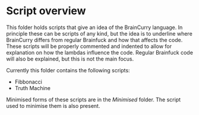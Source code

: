 # Script overview
This folder holds scripts that give an idea of the BrainCurry language. In principle these can be scripts of any kind, but the idea is to underline where BrainCurry differs from regular Brainfuck and how that affects the code. These scripts will be properly commented and indented to allow for explanation on how the lambdas influence the code. Regular Brainfuck code will also be explained, but this is not the main focus.

Currently this folder contains the following scripts:
- Fibbonacci
- Truth Machine

Minimised forms of these scripts are in the *Minimised* folder. The script used to minimise them is also present.